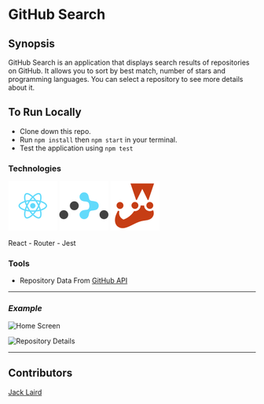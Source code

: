 # GitHub Search

## Synopsis

GitHub Search is an application that displays search results of repositories on GitHub. It allows you to sort by best match, number of stars and programming languages. You can select a repository to see more details about it.

## To Run Locally

- Clone down this repo.
- Run `npm install` then `npm start` in your terminal.
- Test the application using `npm test`

### Technologies

![react](./public/assets/react.svg)
![router](./public/assets/router.svg)
![jest](./public/assets/jest.svg)

React - Router - Jest

### Tools

- Repository Data From [GitHub API](https://docs.github.com/en/rest)

---

### _Example_

![Home Screen](https://i.imgur.com/yacKVhZ.png)

![Repository Details](https://i.imgur.com/t9Qg22a.png)

---

## Contributors

[Jack Laird](https://github.com/JackLaird0)
